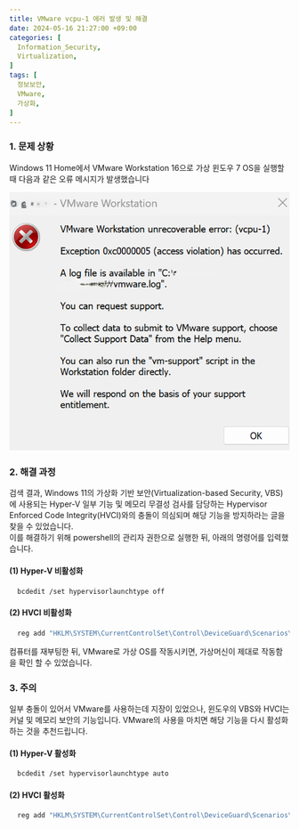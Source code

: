 ```yaml
---
title: VMware vcpu-1 에러 발생 및 해결 
date: 2024-05-16 21:27:00 +09:00
categories: [
  Information_Security,
  Virtualization,
]
tags: [
  정보보안,
  VMware,
  가상화,
]
---
```


### 1. 문제 상황

Windows 11 Home에서 VMware Workstation 16으로 가상 윈도우 7 OS을 실행할 때 다음과 같은 오류 메시지가 발생했습니다

<img src="./imgs/2024-05-16 101622.png">


### 2. 해결 과정

검색 결과, Windows 11의 가상화 기반 보안(Virtualization-based Security, VBS)에 사용되는 Hyper-V 일부 기능 및 메모리 무결성 검사를 담당하는 Hypervisor Enforced Code Integrity(HVCI)와의 충돌이 의심되며 해당 기능을 방지하라는 글을 찾을 수 있었습니다.
<br/>
이를 해결하기 위해 powershell의 관리자 권한으로 실행한 뒤, 아래의 명령어를 입력했습니다. 

#### (1) Hyper-V 비활성화

```bash
  bcdedit /set hypervisorlaunchtype off
```

#### (2) HVCI 비활성화

```bash
  reg add "HKLM\SYSTEM\CurrentControlSet\Control\DeviceGuard\Scenarios\HypervisorEnforcedCodeIntegrity" /v "Enabled" /t REG_DWORD /d 0 /f
```

컴퓨터를 재부팅한 뒤, VMware로 가상 OS를 작동시키면, 가상머신이 제대로 작동함을 확인 할 수 있었습니다.

### 3. 주의

일부 충돌이 있어서 VMware를 사용하는데 지장이 있었으나, 윈도우의 VBS와 HVCI는 커널 및 메모리 보안의 기능입니다. VMware의 사용을 마치면 해당 기능을 다시 활성화하는 것을 추천드립니다.

#### (1) Hyper-V 활성화

```bash
  bcdedit /set hypervisorlaunchtype auto
```

#### (2) HVCI 활성화

```bash
  reg add "HKLM\SYSTEM\CurrentControlSet\Control\DeviceGuard\Scenarios\HypervisorEnforcedCodeIntegrity" /v "Enabled" /t REG_DWORD /d 1 /f
```

